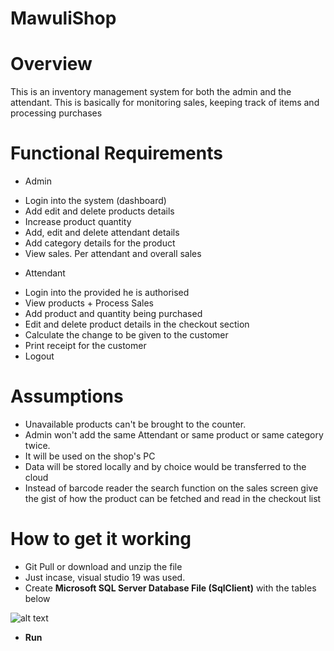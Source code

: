 # MawuliShop
# Overview
This is an inventory management system for both the admin and the attendant. This is basically for monitoring sales, keeping track of items and processing purchases

# Functional Requirements

* Admin
- Login into the system (dashboard)
- Add edit and delete products details 
- Increase product quantity
- Add, edit and delete attendant details
- Add category details for the product
- View sales. Per attendant and overall sales 

* Attendant
- Login into the provided he is authorised
- View products
      + Process Sales
- Add product and quantity being purchased
- Edit and delete product details in the checkout section
- Calculate the change to be given to the customer
- Print receipt for the customer 
- Logout


# Assumptions
- Unavailable products can't be brought to the counter.
- Admin won't add the same Attendant or same product or same category twice. 
- It will be used on the shop's PC
- Data will be stored locally and by choice would be transferred to the cloud
- Instead of barcode reader the search function on the sales screen give the gist of how the product can be fetched and read in the checkout list


# How to get it working
- Git Pull or download and unzip the file
- Just incase, visual studio 19 was used.
- Create **Microsoft SQL Server Database File (SqlClient)** with the tables below


![alt text](https://github.com/MawuliB/MawuliShop/blob/master/git.png)


- **Run**
